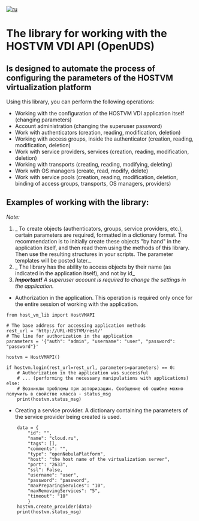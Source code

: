 [![ru](https://img.shields.io/badge/lang-ru-red.svg)](https://github.com/debugger1979/host_vm_lib/tree/main/README.ru.md)

# The library for working with the HOSTVM VDI API (OpenUDS)
## Is designed to automate the process of configuring the parameters of the HOSTVM virtualization platform

Using this library, you can perform the following operations:
- Working with the configuration of the HOSTVM VDI application itself (changing parameters)
- Account administration (changing the superuser password)
- Work with authenticators (creation, reading, modification, deletion)
- Working with access groups, inside the authenticator (creation, reading, modification, deletion)
- Work with service providers, services (creation, reading, modification, deletion)
- Working with transports (creating, reading, modifying, deleting)
- Work with OS managers (create, read, modify, delete)
- Work with service pools (creation, reading, modification, deletion, binding of access groups, transports, OS managers, providers)

## Examples of working with the library:

_Note:_
1. _ To create objects (authenticators, groups, service providers, etc.), certain parameters are required, formatted in a dictionary format. The recommendation is to initially create these objects "by hand" in the application itself, and then read them using the methods of this library. Then use the resulting structures in your scripts. The parameter templates will be posted later._
2. _ The library has the ability to access objects by their name (as indicated in the application itself), and not by id_
3. _**Important!** A superuser account is required to change the settings in the application._

- Authorization in the application. This operation is required only once for the entire session of working with the application.

```
from host_vm_lib import HostVMAPI

# The base address for accessing application methods
rest_url = 'http://URL-HOSTVM/rest/'
# The line for authorization in the application
parameters = '{"auth": "admin", "username": "user", "password": "password"}'

hostvm = HostVMAPI()

if hostvm.login(rest_url=rest_url, parameters=parameters) == 0:
    # Authorization in the application was successful
    # ... (performing the necessary manipulations with applications)
else:
    # Возникли проблемы при авторизации. Сообщение об ошибке можно получить в свойстве класса - status_msg
    print(hostvm.status_msg)
```

- Creating a service provider. A dictionary containing the parameters of the service provider being created is used.

```
    data = {
        "id": "",
        "name": "cloud.ru",
        "tags": [],
        "comments": "",
        "type": "openNebulaPlatform",
        "host": "the host name of the virtualization server",
        "port": "2633",
        "ssl": False,
        "username": "user",
        "password": "password",
        "maxPreparingServices": "10",
        "maxRemovingServices": "5",
        "timeout": "10"
        }
    hostvm.create_provider(data)
    print(hostvm.status_msg)
```
